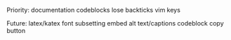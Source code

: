 Priority:
documentation
codeblocks lose backticks
vim keys

Future:
latex/katex
font subsetting
embed alt text/captions
codeblock copy button